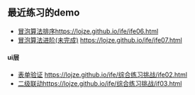 ##  最近练习的demo

*	[冒泡算法排序](https://lojze.github.io/ife/ife06.html)https://lojze.github.io/ife/ife06.html
*	[冒泡算法进阶(未完成)](https://lojze.github.io/ife/ife07.html) https://lojze.github.io/ife/ife07.html

#### ui层

*	[表单验证](https://lojze.github.io/ife/综合练习挑战/ife02.html)	https://lojze.github.io/ife/综合练习挑战/ife02.html
*	[二级联动](https://lojze.github.io/ife/综合练习挑战/ife03.html)https://lojze.github.io/ife/综合练习挑战/if03.html